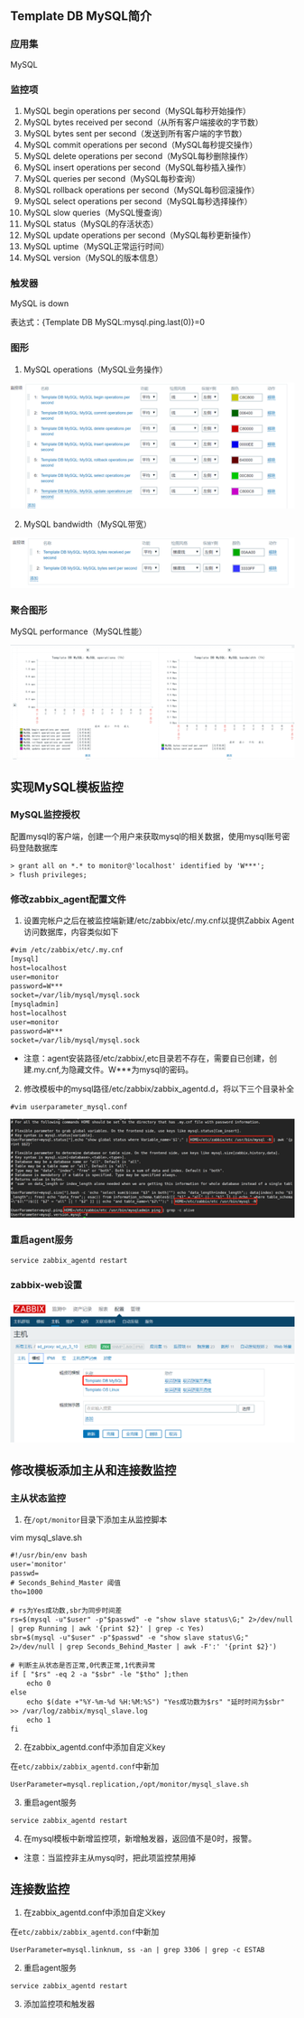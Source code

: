 ## Template DB MySQL简介

### 应用集

MySQL

### 监控项

1. MySQL begin operations per second（MySQL每秒开始操作）
2. MySQL bytes received per second（从所有客户端接收的字节数）
3. MySQL bytes sent per second（发送到所有客户端的字节数）
4. MySQL commit operations per second（MySQL每秒提交操作）
5. MySQL delete operations per second（MySQL每秒删除操作）
6. MySQL insert operations per second（MySQL每秒插入操作）
7. MySQL queries per second（MySQL每秒查询）
8. MySQL rollback operations per second（MySQL每秒回滚操作）
9. MySQL select operations per second（MySQL每秒选择操作）
10. MySQL slow queries（MySQL慢查询）
11. MySQL status（MySQL的存活状态）
12. MySQL update operations per second（MySQL每秒更新操作）
13. MySQL uptime（MySQL正常运行时间）
14. MySQL version（MySQL的版本信息）

### 触发器

MySQL is down

表达式：{Template DB MySQL:mysql.ping.last(0)}=0

### 图形

1. MySQL operations（MySQL业务操作）

![](images/mysql图形1.png)

2. MySQL bandwidth（MySQL带宽）

![](images/mysql图形2.png)

### 聚合图形

MySQL performance（MySQL性能）

![](images/mysql图形3.png)

## 实现MySQL模板监控

### MySQL监控授权

配置mysql的客户端，创建一个用户来获取mysql的相关数据，使用mysql账号密码登陆数据库

```
> grant all on *.* to monitor@'localhost' identified by 'W***';
> flush privileges;
```

### 修改zabbix_agent配置文件

1. 设置完帐户之后在被监控端新建/etc/zabbix/etc/.my.cnf以提供Zabbix Agent访问数据库，内容类似如下

```
#vim /etc/zabbix/etc/.my.cnf
[mysql]
host=localhost
user=monitor
password=W***
socket=/var/lib/mysql/mysql.sock
[mysqladmin]
host=localhost
user=monitor
password=W***
socket=/var/lib/mysql/mysql.sock
```

* 注意：agent安装路径/etc/zabbix/,etc目录若不存在，需要自已创建，创建.my.cnf,为隐藏文件。W***为mysql的密码。

2. 修改模板中的mysql路径/etc/zabbix/zabbix_agentd.d，将以下三个目录补全

```
#vim userparameter_mysql.conf
```

![](images/mysql配置.png)

### 重启agent服务

```
service zabbix_agentd restart
```

### zabbix-web设置

![](images/mysqlweb.png)

## 修改模板添加主从和连接数监控

### 主从状态监控

1. 在`/opt/monitor`目录下添加主从监控脚本

vim mysql_slave.sh

```
#!/usr/bin/env bash
user='monitor'
passwd=
# Seconds_Behind_Master 阈值
tho=1000

# rs为Yes成功数,sbr为同步时间差
rs=$(mysql -u"$user" -p"$passwd" -e "show slave status\G;" 2>/dev/null | grep Running | awk '{print $2}' | grep -c Yes)
sbr=$(mysql -u"$user" -p"$passwd" -e "show slave status\G;" 2>/dev/null | grep Seconds_Behind_Master | awk -F':' '{print $2}')

# 判断主从状态是否正常,0代表正常,1代表异常
if [ "$rs" -eq 2 -a "$sbr" -le "$tho" ];then
    echo 0
else
    echo $(date +"%Y-%m-%d %H:%M:%S") "Yes成功数为$rs" "延时时间为$sbr" >> /var/log/zabbix/mysql_slave.log
    echo 1
fi
```

2. 在zabbix_agentd.conf中添加自定义key

在`etc/zabbix/zabbix_agentd.conf`中新加

```
UserParameter=mysql.replication,/opt/monitor/mysql_slave.sh
```

3. 重启agent服务

```
service zabbix_agentd restart
```

4. 在mysql模板中新增监控项，新增触发器，返回值不是0时，报警。

* 注意：当监控非主从mysql时，把此项监控禁用掉

## 连接数监控

1. 在zabbix_agentd.conf中添加自定义key

在`etc/zabbix/zabbix_agentd.conf`中新加

```
UserParameter=mysql.linknum, ss -an | grep 3306 | grep -c ESTAB
```

2. 重启agent服务

```
service zabbix_agentd restart
```

3. 添加监控项和触发器
